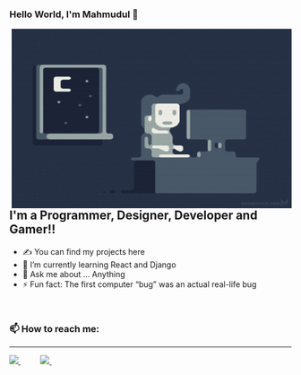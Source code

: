 ### Hello World, I'm Mahmudul  👋

 <img align="right" alt="GIF" src="https://github.com/mhasan213/mhasan213/blob/main/code.gif?raw=true" width="500" height="320" />


## I'm a Programmer, Designer, Developer and Gamer!!
- ✍ You can find my projects here 
- 🌱 I’m currently learning React and Django
- 💬 Ask me about ... Anything
- ⚡ Fun fact: The first computer “bug” was an actual real-life bug

<br />
<h3>📫 How to reach me:</h3>
<hr>
<a href="m.h.shihab09@gmail.com"> <img src="https://img.icons8.com/fluent/48/000000/gmail.png" width="3.5%"/> </a>&nbsp;&nbsp;&nbsp;&nbsp;&nbsp;&nbsp;&nbsp;&nbsp;
<a href="https://linkedin.com/in/mahmudul-hasan9"> <img src="https://cdn.jsdelivr.net/npm/simple-icons@v3/icons/linkedin.svg" width="3.5%"/> </a>&nbsp;&nbsp;&nbsp;&nbsp;&nbsp;&nbsp;&nbsp;&nbsp;
<br />


[instagram]: https://https://www.instagram.com/zweins3/
[linkedin]: https://linkedin.com/in/mahmudul-hasan9
[e-mail]: m.h.shihab09@gmail.com
